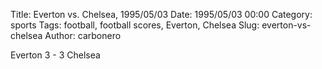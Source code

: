 Title: Everton vs. Chelsea, 1995/05/03
Date: 1995/05/03 00:00
Category: sports
Tags: football, football scores, Everton, Chelsea
Slug: everton-vs-chelsea
Author: carbonero


Everton 3 - 3 Chelsea
